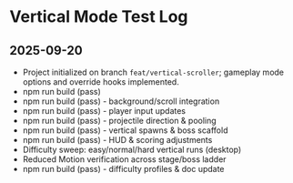 # Vertical Mode Test Log

## 2025-09-20
- Project initialized on branch `feat/vertical-scroller`; gameplay mode options and override hooks implemented.
- npm run build (pass)
- npm run build (pass) - background/scroll integration
- npm run build (pass) - player input updates
- npm run build (pass) - projectile direction & pooling
- npm run build (pass) - vertical spawns & boss scaffold
- npm run build (pass) - HUD & scoring adjustments
- Difficulty sweep: easy/normal/hard vertical runs (desktop)
- Reduced Motion verification across stage/boss ladder
- npm run build (pass) - difficulty profiles & doc update

